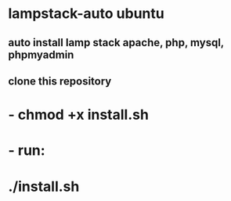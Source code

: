# lampstack-auto ubuntu
## auto install lamp stack apache, php, mysql, phpmyadmin

## clone this repository
#  - chmod +x install.sh
#    - run: 
#          ./install.sh
